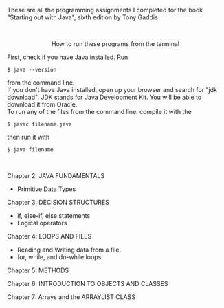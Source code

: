 These are all the programming assignments I completed for the book "Starting out with Java", sixth edition by Tony Gaddis

<br />

<p align="center">How to run these programs from the terminal</p>
First, check if you have Java installed. 
Run 

```
$ java --version
```

from the command line.<br />
If you don't have Java installed, open up your browser and search for "jdk download". JDK stands for Java Development Kit. 
You will be able to download it from Oracle.<br />
To run any of the files from the command line, compile it with the
```
$ javac filename.java
```
then run it with
```
$ java filename
```
<br />

Chapter 2: JAVA FUNDAMENTALS
- Primitive Data Types<br />

Chapter 3: DECISION STRUCTURES
- if, else-if, else statements
- Logical operators<br />

Chapter 4: LOOPS AND FILES
- Reading and Writing data from a file.
- for, while, and do-while loops.<br />

Chapter 5: METHODS<br />

Chapter 6: INTRODUCTION TO OBJECTS AND CLASSES<br />

Chapter 7: Arrays and the ARRAYLIST CLASS<br />
